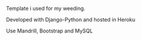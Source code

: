 Template i used for my weeding.

Developed with Django-Python and hosted in Heroku

Use Mandrill, Bootstrap and MySQL
